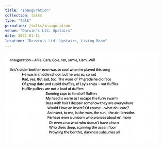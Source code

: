 ```yaml
---
title: "Inauguration"
collection: talks
type: "Talk"
permalink: /talks/inauguration
venue: "Darwin's Ltd. Upstairs"
date: 2021-01-11
location: "Darwin's Ltd. Upstairs, Living Room"
---
```


<img src="/images/Screen Shot 2021-01-22 at 4.25.11 PM.png">
